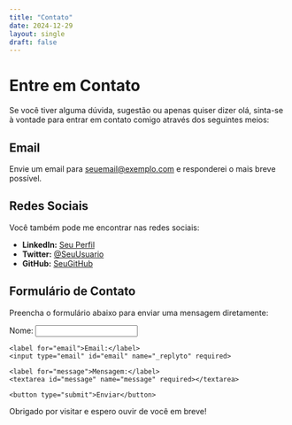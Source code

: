 ```yaml
---
title: "Contato"
date: 2024-12-29
layout: single
draft: false
---
```


# Entre em Contato

Se você tiver alguma dúvida, sugestão ou apenas quiser dizer olá, sinta-se à vontade para entrar em contato comigo através dos seguintes meios:

## Email

Envie um email para [seuemail@exemplo.com](mailto:seuemail@exemplo.com) e responderei o mais breve possível.

## Redes Sociais

Você também pode me encontrar nas redes sociais:

- **LinkedIn:** [Seu Perfil](https://www.linkedin.com/in/seuperfil)
- **Twitter:** [@SeuUsuario](https://twitter.com/SeuUsuario)
- **GitHub:** [SeuGitHub](https://github.com/SeuGitHub)

## Formulário de Contato

Preencha o formulário abaixo para enviar uma mensagem diretamente:

<form action="https://formspree.io/f/{your-id}" method="POST">
    <label for="name">Nome:</label>
    <input type="text" id="name" name="name" required>
    
    <label for="email">Email:</label>
    <input type="email" id="email" name="_replyto" required>
    
    <label for="message">Mensagem:</label>
    <textarea id="message" name="message" required></textarea>
    
    <button type="submit">Enviar</button>
</form>

Obrigado por visitar e espero ouvir de você em breve!